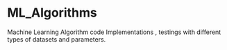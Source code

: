 # ML_Algorithms
Machine Learning Algorithm code Implementations , testings with different types of datasets and parameters.
